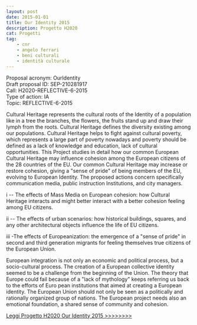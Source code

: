 ```yaml
---
layout: post
date: 2015-01-01
title: Our Identity 2015
description: Progetto H2020
cat: Progetti
tag:
    - cnr
    - angelo ferrari
    - beni culturali
    - identità culturale
---
```


Proposal acronym: OurIdentity\
Draft proposal ID: SEP-210281917\
Call: H2020-REFLECTIVE-6-2015\
Type of action: IA\
Topic: REFLECTIVE-6-2015

Cultural Heritage represents the cultural roots of the Identity of a population like in a tree the branches, the flowers, the fruits stand up and draw their lymph from the roots. Cultural Heritage defines the diversity existing among our populations. Cultural Heritage helps to fight against cultural poverty, which represents a large part of poverty nowadays and poverty should be defined as a lack of knowledge and education, lack of cultural opportunities. This Project studies in detail how our common European Cultural Heritage may influence cohesion among the European citizens of the 28 countries of the EU. Our common Cultural Heritage may increase or restore cohesion, giving a "sense of pride" of being members of the EU, evolving to European Identity. The proposed actions concern specifically communication media, public instruction Institutions, and city managers.

i -- The effects of Mass Media on European cohesion: how Cultural Heritage interacts and might better interact with a better cohesion feeling among EU citizens.

ii -- The effects of urban scenarios: how historical buildings, squares, and any other architectural objects influence the life of EU citizens.

iii -The effects of Europeanization: the emergence of a "sense of pride" in second and third generation migrants for feeling themselves true citizens of the European Union.

European integration is not only an economic and political process, but a socio-cultural process. The creation of a European collective identity seemed to be a challenge from the beginning of the Union. The theory that Europe could fail because of a "lack of mythology" keeps referring us back to the efforts of Euro pean institutions that aimed at creating a European identity. The European Union should not only be seen as a politically and rationally organized group of nations. The European project needs also an emotional foundation, a shared sense of community and cohesion.

[Leggi Progetto H2020 Our Identity 2015 \>\>\>\>\>\>\>\>](wp-content/uploads/2017/03/Progetto-H2020-Our-Identity-2015.pdf)